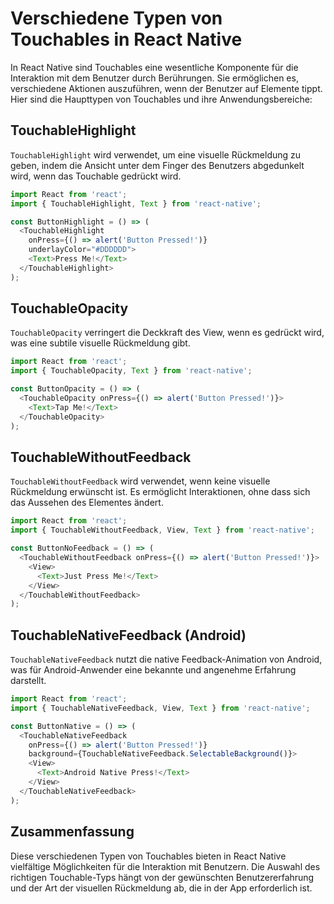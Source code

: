
# Verschiedene Typen von Touchables in React Native

In React Native sind Touchables eine wesentliche Komponente für die Interaktion mit dem Benutzer durch Berührungen. Sie ermöglichen es, verschiedene Aktionen auszuführen, wenn der Benutzer auf Elemente tippt. Hier sind die Haupttypen von Touchables und ihre Anwendungsbereiche:

## TouchableHighlight

`TouchableHighlight` wird verwendet, um eine visuelle Rückmeldung zu geben, indem die Ansicht unter dem Finger des Benutzers abgedunkelt wird, wenn das Touchable gedrückt wird.

```javascript
import React from 'react';
import { TouchableHighlight, Text } from 'react-native';

const ButtonHighlight = () => (
  <TouchableHighlight
    onPress={() => alert('Button Pressed!')}
    underlayColor="#DDDDDD">
    <Text>Press Me!</Text>
  </TouchableHighlight>
);
```

## TouchableOpacity

`TouchableOpacity` verringert die Deckkraft des View, wenn es gedrückt wird, was eine subtile visuelle Rückmeldung gibt.

```javascript
import React from 'react';
import { TouchableOpacity, Text } from 'react-native';

const ButtonOpacity = () => (
  <TouchableOpacity onPress={() => alert('Button Pressed!')}>
    <Text>Tap Me!</Text>
  </TouchableOpacity>
);
```

## TouchableWithoutFeedback

`TouchableWithoutFeedback` wird verwendet, wenn keine visuelle Rückmeldung erwünscht ist. Es ermöglicht Interaktionen, ohne dass sich das Aussehen des Elementes ändert.

```javascript
import React from 'react';
import { TouchableWithoutFeedback, View, Text } from 'react-native';

const ButtonNoFeedback = () => (
  <TouchableWithoutFeedback onPress={() => alert('Button Pressed!')}>
    <View>
      <Text>Just Press Me!</Text>
    </View>
  </TouchableWithoutFeedback>
);
```

## TouchableNativeFeedback (Android)

`TouchableNativeFeedback` nutzt die native Feedback-Animation von Android, was für Android-Anwender eine bekannte und angenehme Erfahrung darstellt.

```javascript
import React from 'react';
import { TouchableNativeFeedback, View, Text } from 'react-native';

const ButtonNative = () => (
  <TouchableNativeFeedback
    onPress={() => alert('Button Pressed!')}
    background={TouchableNativeFeedback.SelectableBackground()}>
    <View>
      <Text>Android Native Press!</Text>
    </View>
  </TouchableNativeFeedback>
);
```

## Zusammenfassung

Diese verschiedenen Typen von Touchables bieten in React Native vielfältige Möglichkeiten für die Interaktion mit Benutzern. Die Auswahl des richtigen Touchable-Typs hängt von der gewünschten Benutzererfahrung und der Art der visuellen Rückmeldung ab, die in der App erforderlich ist.
